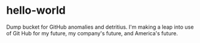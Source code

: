 # hello-world
Dump bucket for GitHub anomalies and detritius.
I'm making a leap into use of Git Hub for my future, my company's future, and America's future. 
